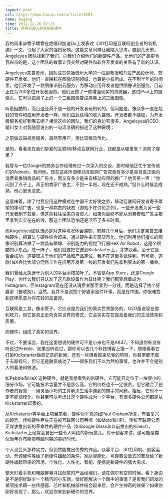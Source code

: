 ```yaml
---
layout: post
url: https://www.huxiu.com/article/8183
name: bugeng
time: 2012-12-26 07:23
title: 黑客应进入的美丽新硬件
---
```

我的同事@曾子嶒曾在虎嗅和加速Do上发表过《3D打印是互联网创业者的新机遇》一文，引起了大家的强烈反响。这篇文章同样让我陷入思考。直到几天前，Angeleyes 团队找到了我们，向我们介绍他们的新硬件产品。比他们的产品更令我兴奋的是，这个团队的故事让我突然对硬件和软件开发者的关系有了新的认识。

Angeleyes来自贵州，团队成员包括贵州大学的一位副教授和几位产品设计师、软硬件开发者。他们一直耕耘在图像识别领域，也算是小有所成。在不到半年的时间里，他们开发了一款图像识别云服务，为移动应用开发者提供图像识别服务，目前正在为200多位开发者服务。他们还做了一款增强现实的浏览器，透过iPad上的摄像头，它可以把桌子上的一个二维图像变成屏幕上的三维图像。

听着挺酷的，而且这还真不是一般的开发者玩的转的。但问题是，像众多一直在烧钱的软件和应用开发者一样，他们由此获得的收入甚微。开发者都不赚钱，为开发者服务能好到哪去呢？相信这样的团队，我们的身边有很多。Angeleyes的CEO喻川女士对我随意说出的一句话准确的描述了这种窘境：

之前做云端视觉服务，虽然有用户，但比较难货币化。

是的，看看现在我们挚爱的互联网/移动互联网行业，钱都是从哪里来？流向了哪里？

我曾与一位Google的商务合作经理有过一次深入的交谈，那时候他正忙于宣传他们的Admob。我问他，现在这些所谓移动互联网广告究竟有多少是来自真正面向消费者推销商品的广告主，而又有多少是来自移动应用的推广？他苦笑一声：“你问到了点子上。真正的商家广告主，不到一半吧。现在还不成熟。”但什么时候会成熟，他心里也没底。

这意味着，除了付费应用这种模式在中国不太好使之外，移动互联网开发者寄予厚望的移动广告，也是一种病态的状态（游戏不在讨论之列）。一些开发者为另一些开发者刷下载量，但这些钱往往来自投资人。如果你最终不能从消费者和广告主那里拿到实实在在的钱，那这个团队恐怕还是活不了多长时间。

而Angeleyes团队想必是对这种境况体会深刻，煎熬几个月后，他们决定亲自去接触硬件，把算法与硬件结合起来，通过硬件来实现货币化。他们利用他们擅长的图像识别算法做了一款具有跟踪、识别能力的视觉飞行器HeX Air Robot，这是个很酷的小东西。过一阵子，他们就要把它送到Kickstarter上，寻求众募。至于它是否会成功，这要取决于他们的产品和产品定位，我不在这里多做评判。有可能，这款HeX会比大部分仍然工作在应用开发第一线的开发者们先拿到资本的第一桶金。

我们曾经太执迷于为别人的平台添枝加叶了。不管是App Store，还是Google Play，为什么我们只认准了这几款设备作为载体呢？我们都梦想着成为Instagram，但Instagram现在还没从消费者那里拿到一分钱，而是选择了找个好婆家（被收购）。当然，我并不是说找个好婆家是件坏事，而是在中国，你很难找到这样愿意为你花钱的高富帅。

互联网是工具，像水管子，它应该是为我们的真实世界服务的。O2O虽说现在盈利吃力，但它是真正走向真实世界的模式，它会实实在在提高着我们的生活效率和质量。

而硬件，组成了真实的世界。

不过，不要误会，我在这里想说的硬件可不是小米也不是AK47。不知道你有没有听说过Pebble，如果没听说过，那你可以去几个科技博客上搜一下，顺便看看它打破Kickstarter融资记录的新闻。还有一些很看起来坑爹的项目，你甚至都不屑于去鄙视它，但它还是融资成功了——很多我们不以为然的事情，也许并不会是别人的看法和做法。

如Pebble和HeX 这种硬件，就是我想看到的新硬件。它可能只定位于一块很小的细分市场，它可能技术含量并不是那么高，它的价格也不一定很贵，但它融合了创作者的智慧——用灵活小巧的工具解决生活中遇到的棘手的问题。相反，它也不一定不能规模化，你甚至可以考虑让这个硬件成为一个平台，有很多硬件公司都是从Kickstarter起家的。

从Kickstarter等平台上项目来看，硬件似乎真的如Paul Graham所言，有着复兴的趋势。传统硬件巨头正在被互联网公司吞噬（如Moto和HP），传统互联网公司正谋求推出新的革命性的硬件产品（如Google Glass和以前推出的Kinect），Kickstarter上经常会冒出一些令人叫绝的新玩意儿。对于创客来讲，这可能是类似当年乔布斯攒电脑时期的美好时代。

个人没巨头那种实力，但仍然能推出优秀的作品。众募平台、3D打印机、创客运动、开源硬件等给了新硬件雄起的条件，家庭智能化、可穿戴设备式的普及给了新硬件雄起所需的市场，个性化、人性化、智能、便携是新硬件的强大需求。

整天盯着手机和电脑屏幕寻找创意的产品经理们，请在偶尔有空的时候，看下身边是不是刚好缺少一个精巧的小东西，恰好能解决一个棘手的事情？是否我们研发的某项技术跟一些传感器、芯片和机械部件结合起来后，会产生神奇的效果？如果你刚好发现了，那么，欢迎你来到新硬件的世界。

